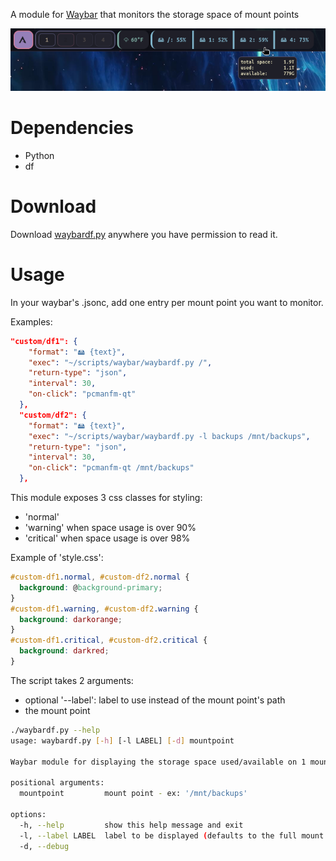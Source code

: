 A module for [Waybar](https://github.com/Alexays/Waybar) that monitors the storage space of mount points

![screenshot](https://raw.githubusercontent.com/clorteau/waybardf/refs/heads/main/screenshot.png)

# Dependencies
- Python
- df
# Download
Download [waybardf.py](https://raw.githubusercontent.com/clorteau/waybardf/refs/heads/main/waybardf.py) anywhere you have permission to read it.
# Usage
In your waybar's .jsonc, add one entry per mount point you want to monitor.

Examples:
```json
"custom/df1": {
    "format": "🖴 {text}",
    "exec": "~/scripts/waybar/waybardf.py /",
    "return-type": "json",
    "interval": 30,
    "on-click": "pcmanfm-qt"
  },
  "custom/df2": {
    "format": "🖴 {text}",
    "exec": "~/scripts/waybar/waybardf.py -l backups /mnt/backups",
    "return-type": "json",
    "interval": 30,
    "on-click": "pcmanfm-qt /mnt/backups"
  },
```
This module exposes 3 css classes for styling:
- 'normal'
- 'warning' when space usage is over 90%
- 'critical' when space usage is over 98%

Example of 'style.css':
```css
#custom-df1.normal, #custom-df2.normal {
  background: @background-primary;
}
#custom-df1.warning, #custom-df2.warning {
  background: darkorange;
}
#custom-df1.critical, #custom-df2.critical {
  background: darkred;
}
```
The script takes 2 arguments:
- optional '--label': label to use instead of the mount point's path
- the mount point
```bash
./waybardf.py --help
usage: waybardf.py [-h] [-l LABEL] [-d] mountpoint

Waybar module for displaying the storage space used/available on 1 mount point

positional arguments:
  mountpoint         mount point - ex: '/mnt/backups'

options:
  -h, --help         show this help message and exit
  -l, --label LABEL  label to be displayed (defaults to the full mount point path)
  -d, --debug
````
